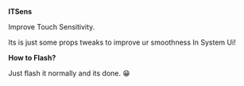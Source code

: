 **ITSens**

Improve Touch Sensitivity.

Its is just some props tweaks to improve ur smoothness In System Ui!

**How to Flash?**

Just flash it normally and its done. 😁
